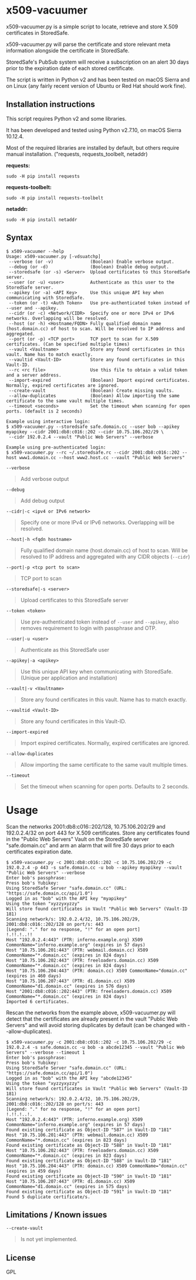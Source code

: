 # x509-vacuumer

x509-vacuumer.py is a simple script to locate, retrieve and store X.509 certificates in StoredSafe.

x509-vacuumer.py will parse the certificate and store relevant meta information alongside the certificate in StoredSafe.

StoredSafe's PubSub system will receive a subscription on an alert 30 days prior to the expiration date of each stored certificate.

The script is written in Python v2 and has been tested on macOS Sierra and on Linux (any fairly recent version of Ubuntu or Red Hat should work fine).

## Installation instructions

This script requires Python v2 and some libraries. 

It has been developed and tested using Python v2.7.10, on macOS Sierra 10.12.4.

Most of the required libraries are installed by default,  but others require manual installation. ("requests, requests_toolbelt, netaddr)

**requests:**
```
sudo -H pip install requests
```

**requests-toolbelt:**
```
sudo -H pip install requests-toolbelt
```

**netaddr:**
```
sudo -H pip install netaddr
```

## Syntax

```
$ x509-vacuumer --help
Usage: x509-vacuumer.py [-vdsuatchp]
 --verbose (or -v)              (Boolean) Enable verbose output.
 --debug (or -d)                (Boolean) Enable debug output.
 --storedsafe (or -s) <Server>  Upload certificates to this StoredSafe server.
 --user (or -u) <user>          Authenticate as this user to the StoredSafe server.
 --apikey (or -a) <API Key>     Use this unique API key when communicating with StoredSafe.
 --token (or -t) <Auth Token>   Use pre-authenticated token instead of --user and --apikey.
 --cidr (or -c) <Network/CIDR>  Specify one or more IPv4 or IPv6 networks. Overlapping will be resolved.
 --host (or -h) <Hostname/FQDN> Fully qualified domain name (host.domain.cc) of host to scan. Will be resolved to IP address and aggregated.
 --port (or -p) <TCP port>      TCP port to scan for X.509 certificates. (Can be specified multiple times)
 --vault <Vaultname>            Store any found certificates in this vault. Name has to match exactly.
 --vaultid <Vault-ID>           Store any found certificates in this Vault-ID.
 --rc <rc file>                 Use this file to obtain a valid token and a server address.
 --import-expired               (Boolean) Import expired certificates. Normally, expired certificates are ignored.
 --create-vault                 (Boolean) Create missing vaults.
 --allow-duplicates             (Boolean) Allow importing the same certificate to the same vault multiple times.
 --timeout <seconds>            Set the timeout when scanning for open ports. (default is 2 seconds)

Example using interactive login:
$ x509-vacuumer.py --storedsafe safe.domain.cc --user bob --apikey myapikey --cidr 2001:db8:c016::202 --cidr 10.75.106.202/29 \
 --cidr 192.0.2.4 --vault "Public Web Servers" --verbose

Example using pre-authenticated login:
$ x509-vacuumer.py --rc ~/.storedsafe.rc --cidr 2001:db8:c016::202 --host www1.domain.cc --host www2.host.cc --vault "Public Web Servers"
```

```
--verbose
``` 
> Add verbose output

```
--debug
```
> Add debug output

```
--cidr|-c <ipv4 or IPv6 network>
```
> Specify one or more IPv4 or IPv6 networks. Overlapping will be resolved.

```
--host|-h <fqdn hostname>
```
> Fully qualified domain name (host.domain.cc) of host to scan. Will be resolved to IP address and aggregated with any CIDR objects (```--cidr```)

```
--port|-p <tcp port to scan>
```
> TCP port to scan

```
--storedsafe|-s <server>
```
> Upload certificates to this StoredSafe server

```
--token <token>
```
> Use pre-authenticated token instead of ```--user``` and ```--apikey```, also removes requirement to login with passphrase and OTP.

```
--user|-u <user>
```
> Authenticate as this StoredSafe user

```
--apikey|-a <apikey>
```
> Use this unique API key when communicating with StoredSafe. (Unique per application and installation)

```
--vault|-v <Vaultname>
```
> Store any found certificates in this vault. Name has to match exactly.

```
--vaultid <Vault-ID>
```
> Store any found certificates in this Vault-ID.

```
--import-expired
```
> Import expired certificates. Normally, expired certificates are ignored.

```
--allow-duplicates
```
> Allow importing the same certificate to the same vault multiple times.

```
--timeout
```
> Set the timeout when scanning for open ports. Defaults to 2 seconds.

Usage
=====
Scan the networks 2001:db8:c016::202/128, 10.75.106.202/29 and 192.0.2.4/32 on port 443 for X.509 certificates. Store any certificates found in the "Public Web Servers" Vault on the StoredSafe server "safe.domain.cc" and arm an alarm that will fire 30 days prior to each certificates expiration date.

```
$ x509-vacuumer.py -c 2001:db8:c016::202 -c 10.75.106.202/29 -c 192.0.2.4 -p 443 -s safe.domain.cc -u bob --apikey myapikey --vault "Public Web Servers" --verbose
Enter bob's passphrase:
Press bob's Yubikey:
Using StoredSafe Server "safe.domain.cc" (URL: "https://safe.domain.cc/api/1.0")
Logged in as "bob" with the API key "myapikey"
Using the token "xyzzyxyzzy"
Will store found certificates in Vault "Public Web Servers" (Vault-ID 181)
Scanning network/s: 192.0.2.4/32, 10.75.106.202/29, 2001:db8:c016::202/128 on port/s: 443
[Legend: "." for no response, "!" for an open port]
!.!!.!..!!
Host "192.0.2.4:443" (PTR: inferno.example.org) X509 CommonName="inferno.example.org" (expires in 57 days)
Host "10.75.106.201:443" (PTR: webmail.domain.cc) X509 CommonName="*.domain.cc" (expires in 824 days)
Host "10.75.106.202:443" (PTR: freeloaders.domain.cc) X509 CommonName="*.domain.cc" (expires in 824 days)
Host "10.75.106.204:443" (PTR: domain.cc) X509 CommonName="domain.cc" (expires in 460 days)
Host "10.75.106.207:443" (PTR: d1.domain.cc) X509 CommonName="d1.domain.cc" (expires in 576 days)
Host "2001:db8:c016::202:443" (PTR: freeloaders.domain.cc) X509 CommonName="*.domain.cc" (expires in 824 days)
Imported 6 certificates.
```

Rescan the networks from the example above, x509-vacuumer.py will detect that the certificates are already present in the vault "Public Web Servers" and will avoid storing duplicates by default (can be changed with --allow-duplicates).

```
$ x509-vacuumer.py -c 2001:db8:c016::202 -c 10.75.106.202/29 -c 192.0.2.4 -s safe.domain.cc -u bob -a abcde12345 --vault "Public Web Servers" --verbose --timeout 1
Enter bob's passphrase:
Press bob's Yubikey:
Using StoredSafe Server "safe.domain.cc" (URL: "https://safe.domain.cc/api/1.0")
Logged in as "bob" with the API key "abcde12345"
Using the token "xyzzyxyzzy"
Will store found certificates in Vault "Public Web Servers" (Vault-ID 181)
Scanning network/s: 192.0.2.4/32, 10.75.106.202/29, 2001:db8:c016::202/128 on port/s: 443
[Legend: "." for no response, "!" for an open port]
!.!!.!..!.
Host "192.0.2.4:443" (PTR: inferno.example.org) X509 CommonName="inferno.example.org" (expires in 57 days)
Found existing certificate as Object-ID "587" in Vault-ID "181"
Host "10.75.106.201:443" (PTR: webmail.domain.cc) X509 CommonName="*.domain.cc" (expires in 823 days)
Found existing certificate as Object-ID "588" in Vault-ID "181"
Host "10.75.106.202:443" (PTR: freeloaders.domain.cc) X509 CommonName="*.domain.cc" (expires in 823 days)
Found existing certificate as Object-ID "588" in Vault-ID "181"
Host "10.75.106.204:443" (PTR: domain.cc) X509 CommonName="domain.cc" (expires in 459 days)
Found existing certificate as Object-ID "590" in Vault-ID "181"
Host "10.75.106.207:443" (PTR: d1.domain.cc) X509 CommonName="d1.domain.cc" (expires in 575 days)
Found existing certificate as Object-ID "591" in Vault-ID "181"
Found 5 duplicate certificate/s.
```

## Limitations / Known issues
```
--create-vault
```
> Is not yet implemented.

## License
GPL
